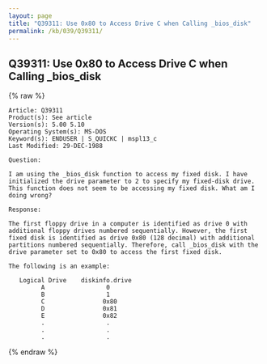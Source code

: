 ```yaml
---
layout: page
title: "Q39311: Use 0x80 to Access Drive C when Calling _bios_disk"
permalink: /kb/039/Q39311/
---
```


## Q39311: Use 0x80 to Access Drive C when Calling _bios_disk

{% raw %}

	Article: Q39311
	Product(s): See article
	Version(s): 5.00 5.10
	Operating System(s): MS-DOS
	Keyword(s): ENDUSER | S_QUICKC | mspl13_c
	Last Modified: 29-DEC-1988
	
	Question:
	
	I am using the _bios_disk function to access my fixed disk. I have
	initialized the drive parameter to 2 to specify my fixed-disk drive.
	This function does not seem to be accessing my fixed disk. What am I
	doing wrong?
	
	Response:
	
	The first floppy drive in a computer is identified as drive 0 with
	additional floppy drives numbered sequentially. However, the first
	fixed disk is identified as drive 0x80 (128 decimal) with additional
	partitions numbered sequentially. Therefore, call _bios_disk with the
	drive parameter set to 0x80 to access the first fixed disk.
	
	The following is an example:
	
	   Logical Drive    diskinfo.drive
	         A                 0
	         B                 1
	         C                0x80
	         D                0x81
	         E                0x82
	         .                 .
	         .                 .
	         .                 .

{% endraw %}
